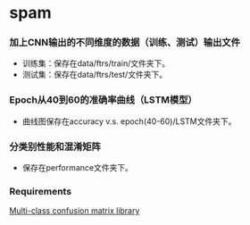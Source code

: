 # spam
### 加上CNN输出的不同维度的数据（训练、测试）输出文件
- 训练集：保存在data/ftrs/train/文件夹下。
- 测试集：保存在data/ftrs/test/文件夹下。

### Epoch从40到60的准确率曲线（LSTM模型）
- 曲线图保存在accuracy v.s. epoch(40-60)/LSTM文件夹下。

### 分类别性能和混淆矩阵
- 保存在performance文件夹下。

### Requirements
[Multi-class confusion matrix library](https://github.com/sepandhaghighi/pycm)